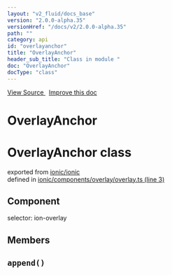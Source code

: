 ```yaml
---
layout: "v2_fluid/docs_base"
version: "2.0.0-alpha.35"
versionHref: "/docs/v2/2.0.0-alpha.35"
path: ""
category: api
id: "overlayanchor"
title: "OverlayAnchor"
header_sub_title: "Class in module "
doc: "OverlayAnchor"
docType: "class"
---
```



<div class="improve-docs">
  <a href='http://github.com/driftyco/ionic2/tree/master/ionic/components/overlay/overlay.ts#L2'>
    View Source
  </a>
  &nbsp;
  <a href='http://github.com/driftyco/ionic2/edit/master/ionic/components/overlay/overlay.ts#L2'>
    Improve this doc
  </a>
</div>




<h1 class="api-title">

  OverlayAnchor



</h1>







<h1 class="class export">OverlayAnchor <span class="type">class</span></h1>
<p class="module">exported from <a href='undefined'>ionic/ionic</a><br/>
defined in <a href="https://github.com/driftyco/ionic2/tree/master/ionic/components/overlay/overlay.ts#L3-L33">ionic/components/overlay/overlay.ts (line 3)</a>
</p>
<h2>Component</h2>
  <span>selector: ion-overlay</span>


## Members

<div id="append"></div>
<h2>
  <code>append()</code>

</h2>
